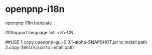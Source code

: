 # openpnp-i18n
openpnp i18n translate

##Support language list:
+zh-CN

##USE
1.copy openpnp-gui-0.0.1-alpha-SNAPSHOT.jar to install path
2.copy i18n/zh.json to install path
